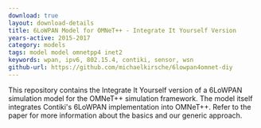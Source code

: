 ```yaml
---
download: true
layout: download-details
title: 6LoWPAN Model for OMNeT++ - Integrate It Yourself Version
years-active: 2015-2017
category: models
tags: model model omnetpp4 inet2
keywords: wpan, ipv6, 802.15.4, contiki, sensor, wsn
github-url: https://github.com/michaelkirsche/6lowpan4omnet-diy
---
```


This repository contains the Integrate It Yourself version of a 6LoWPAN
simulation model for the OMNeT++ simulation framework. The model itself
integrates Contiki's 6LoWPAN implementation into OMNeT++. Refer to the
paper for more information about the basics and our generic approach.
